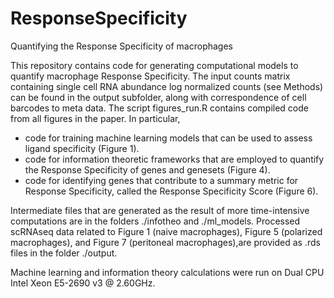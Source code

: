 # ResponseSpecificity
Quantifying the Response Specificity of macrophages

This repository contains code for generating computational models to quantify macrophage Response Specificity. 
The input counts matrix containing single cell RNA abundance log normalized counts (see Methods) can be found in the output subfolder, 
along with correspondence of cell barcodes to meta data.
The script figures_run.R contains compiled code from all figures in the paper. In particular,
- code for training machine learning models that can be used to assess ligand specificity (Figure 1).
- code for information theoretic frameworks that are employed to quantify the Response Specificity of genes and genesets (Figure 4).
- code for identifying genes that contribute to a summary metric for Response Specificity, called the Response Specificity Score (Figure 6). 

Intermediate files that are generated as the result of more time-intensive computations are in the folders ./infotheo and ./ml_models.
Processed scRNAseq data related to Figure 1 (naive macrophages), Figure 5 (polarized macrophages), and Figure 7 (peritoneal macrophages),are provided as .rds files in the folder ./output. 

Machine learning and information theory calculations were run on Dual CPU Intel Xeon E5-2690 v3 @ 2.60GHz. 